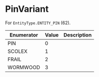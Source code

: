 # PinVariant

For `EntityType.ENTITY_PIN` (62). 

| Enumerator | Value | Description |
| - | - | - |
| PIN | 0 |  |
| SCOLEX | 1 |  |
| FRAIL | 2 |  |
| WORMWOOD | 3 |  |
